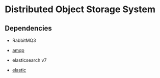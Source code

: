 # Distributed Object Storage System

## Dependencies

* RabbitMQ3

* [amqp](https://github.com/streadway/amqp)

* elasticsearch v7

* [elastic](https://github.com/olivere/elastic/)